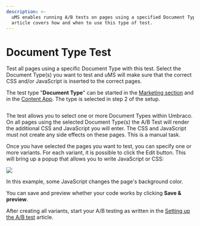 ```yaml
---
description: >-
  uMS enables running A/B tests on pages using a specified Document Type. This
  article covers how and when to use this type of test.
---
```


# Document Type Test

Test all pages using a specific Document Type with this test. Select the Document Type(s) you want to test and uMS will make sure that the correct CSS and/or JavaScript is inserted to the correct pages.

The test type "**Document Type**" can be started in the [Marketing section](../../../../../the-umarketingsuite-broad-overview/the-umarketingsuite-section/) and in the [Content App](../../../../../the-umarketingsuite-broad-overview/content-apps/). The type is selected in step 2 of the setup.

![]()

The test allows you to select one or more Document Types within Umbraco. On all pages using the selected Document Type(s) the A/B Test will render the additional CSS and JavaScript you will enter. The CSS and JavaScript must not create any side effects on these pages. This is a manual task.

Once you have selected the pages you want to test, you can specify one or more variants. For each variant, it is possible to click the Edit button. This will bring up a popup that allows you to write JavaScript or CSS:

![](../../../../../media/o3epf4ta/javascript.png)

In this example, some JavaScript changes the page's background color.

You can save and preview whether your code works by clicking **Save & preview**.

After creating all variants, start your A/B testing as written in the [Setting up the A/B test](../../../../../a-b-testing/setting-up-the-a-b-test/) article.
